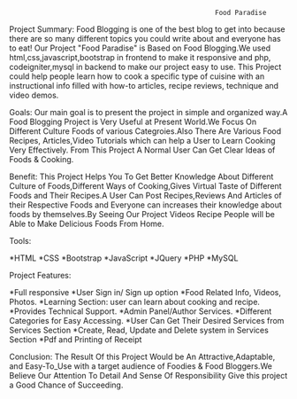                                                         Food Paradise
                                                        

Project Summary:
Food Blogging is one of the best blog to get into because there are so many different topics you could write about and everyone has to eat! Our Project "Food Paradise" is Based on Food Blogging.We used html,css,javascript,bootstrap in frontend to make it responsive and php, codeigniter,mysql in backend to make our project easy to use.
This Project could help people learn how to cook a specific type of cuisine with an instructional info filled with how-to articles, recipe reviews, technique and video demos.

Goals:
Our main goal is to present the project in simple and organized way.A Food Blogging Project is Very Useful at Present World.We Focus On Different Culture Foods of various Categroies.Also There Are Various Food Recipes, Articles,Video Tutorials which can help a User to Learn Cooking Very Effectively. From This Project A Normal User Can Get Clear Ideas of Foods & Cooking.



Benefit:
This Project Helps You To Get Better Knowledge About Different Culture of Foods,Different Ways of Cooking,Gives Virtual Taste of Different Foods and Their Recipes.A User Can Post Recipes,Reviews And Articles of their Respective Foods and Everyone can increases their knowledge about foods by themselves.By Seeing Our Project Videos Recipe People will be Able to Make Delicious Foods From Home.

Tools:

*HTML
*CSS
*Bootstrap
*JavaScript
*JQuery
*PHP
*MySQL



Project Features:

*Full responsive 
*User Sign in/ Sign up option 
*Food Related Info, Videos, Photos.
*Learning Section: user can learn about cooking and recipe.
*Provides Technical Support.
*Admin Panel/Author Services.
*Different Categories for Easy Accessing.
*User Can Get Their Desired Services from Services Section
*Create, Read, Update and Delete system in Services Section
*Pdf and Printing of Receipt 


Conclusion:
The Result Of this Project Would be An Attractive,Adaptable, and Easy-To_Use with a target audience of Foodies & Food Bloggers.We Believe Our Attention To Detail And Sense Of Responsibility Give this project a Good Chance of Succeeding.

